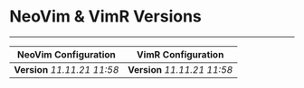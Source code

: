 # NeoVim & VimR Versions

---

| **NeoVim Configuration** | **VimR Configuration** |
| --- | --- |
| **Version** *11.11.21 11:58* | **Version** *11.11.21 11:58* |

